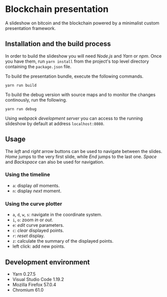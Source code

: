 # Blockchain presentation

A slideshow on bitcoin and the blockchain powered by a minimalist custom presentation framework.

## Installation and the build process

In order to build the slideshow you will need _Node.js_ and _Yarn_ or _npm_. Once you have them, run `yarn install` from the project's top level directory containing the `package.json` file.

To build the presentation bundle, execute the following commands.
    
    yarn run build

To build the debug version with source maps and to monitor the changes continously, run the following.

    yarn run debug

Using _webpack development server_ you can access to the running slideshow by default at address `localhost:8080`.

## Usage

The _left_ and _right_ arrow buttons can be used to navigate between the slides. _Home_ jumps to the very first slide, while _End_ jumps to the last one. _Space_ and _Backspace_ can also be used for navigation.

### Using the timeline

  * `a`: display _all_ moments.
  * `n`: display _next_ moment.

### Using the curve plotter

  * `a`, `d`, `w`, `s`: navigate in the coordinate system.
  * `i`, `o`: zoom _in_ or _out_.
  * `e`: _edit_ curve parameters.
  * `c`: _clear_ displayed points.
  * `r`: _reset_ display.
  * `z`: calculate the summary of the displayed points.
  * left click: add new points.

## Development environment

  * Yarn 0.27.5
  * Visual Studio Code 1.19.2
  * Mozilla Firefox 57.0.4
  * Chromium 61.0
